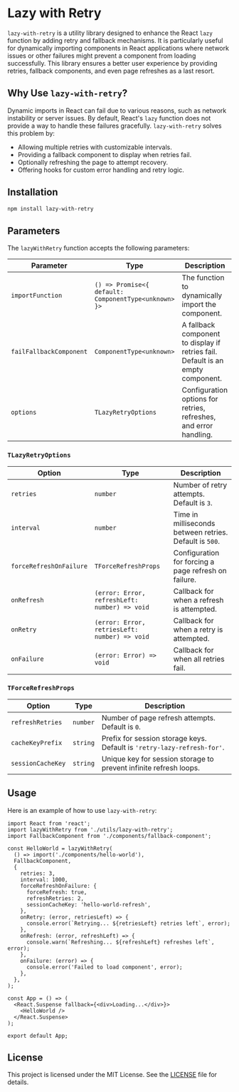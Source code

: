 # Lazy with Retry

`lazy-with-retry` is a utility library designed to enhance the React `lazy` function by adding retry and fallback mechanisms. It is particularly useful for dynamically importing components in React applications where network issues or other failures might prevent a component from loading successfully. This library ensures a better user experience by providing retries, fallback components, and even page refreshes as a last resort.

## Why Use `lazy-with-retry`?

Dynamic imports in React can fail due to various reasons, such as network instability or server issues. By default, React's `lazy` function does not provide a way to handle these failures gracefully. `lazy-with-retry` solves this problem by:

- Allowing multiple retries with customizable intervals.
- Providing a fallback component to display when retries fail.
- Optionally refreshing the page to attempt recovery.
- Offering hooks for custom error handling and retry logic.

## Installation

```bash
npm install lazy-with-retry
```

## Parameters

The `lazyWithRetry` function accepts the following parameters:

| Parameter               | Type                                                 | Description                                                                     |
| ----------------------- | ---------------------------------------------------- | ------------------------------------------------------------------------------- |
| `importFunction`        | `() => Promise<{ default: ComponentType<unknown> }>` | The function to dynamically import the component.                               |
| `failFallbackComponent` | `ComponentType<unknown>`                             | A fallback component to display if retries fail. Default is an empty component. |
| `options`               | `TLazyRetryOptions`                                  | Configuration options for retries, refreshes, and error handling.               |

### `TLazyRetryOptions`

| Option                  | Type                                          | Description                                             |
| ----------------------- | --------------------------------------------- | ------------------------------------------------------- |
| `retries`               | `number`                                      | Number of retry attempts. Default is `3`.               |
| `interval`              | `number`                                      | Time in milliseconds between retries. Default is `500`. |
| `forceRefreshOnFailure` | `TForceRefreshProps`                          | Configuration for forcing a page refresh on failure.    |
| `onRefresh`             | `(error: Error, refreshLeft: number) => void` | Callback for when a refresh is attempted.               |
| `onRetry`               | `(error: Error, retriesLeft: number) => void` | Callback for when a retry is attempted.                 |
| `onFailure`             | `(error: Error) => void`                      | Callback for when all retries fail.                     |

### `TForceRefreshProps`

| Option            | Type     | Description                                                             |
| ----------------- | -------- | ----------------------------------------------------------------------- |
| `refreshRetries`  | `number` | Number of page refresh attempts. Default is `0`.                        |
| `cacheKeyPrefix`  | `string` | Prefix for session storage keys. Default is `'retry-lazy-refresh-for'`. |
| `sessionCacheKey` | `string` | Unique key for session storage to prevent infinite refresh loops.       |

## Usage

Here is an example of how to use `lazy-with-retry`:

```tsx
import React from 'react';
import lazyWithRetry from './utils/lazy-with-retry';
import FallbackComponent from './components/fallback-component';

const HelloWorld = lazyWithRetry(
  () => import('./components/hello-world'),
  FallbackComponent,
  {
    retries: 3,
    interval: 1000,
    forceRefreshOnFailure: {
      forceRefresh: true,
      refreshRetries: 2,
      sessionCacheKey: 'hello-world-refresh',
    },
    onRetry: (error, retriesLeft) => {
      console.error(`Retrying... ${retriesLeft} retries left`, error);
    },
    onRefresh: (error, refreshLeft) => {
      console.warn(`Refreshing... ${refreshLeft} refreshes left`, error);
    },
    onFailure: (error) => {
      console.error('Failed to load component', error);
    },
  },
);

const App = () => (
  <React.Suspense fallback={<div>Loading...</div>}>
    <HelloWorld />
  </React.Suspense>
);

export default App;
```

## License

This project is licensed under the MIT License. See the [LICENSE](./LICENSE) file for details.
